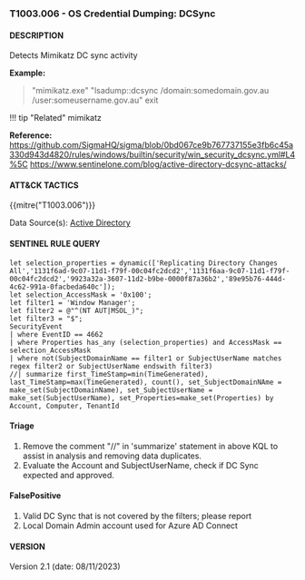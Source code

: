 ### T1003.006 - OS Credential Dumping: DCSync

#### DESCRIPTION

Detects Mimikatz DC sync activity

**Example:**

> "mimikatz.exe" "lsadump::dcsync /domain:somedomain.gov.au /user:someusername.gov.au" exit

!!! tip "Related"
    mimikatz

**Reference:**\
https://github.com/SigmaHQ/sigma/blob/0bd067ce9b767737155e3fb6c45a330d943d4820/rules/windows/builtin/security/win_security_dcsync.yml#L4%5C
https://www.sentinelone.com/blog/active-directory-dcsync-attacks/

#### ATT&CK TACTICS

{{mitre("T1003.006")}}

Data Source(s): [Active Directory](https://attack.mitre.org/datasources/DS0026/)

#### SENTINEL RULE QUERY

```
let selection_properties = dynamic(['Replicating Directory Changes All','1131f6ad-9c07-11d1-f79f-00c04fc2dcd2','1131f6aa-9c07-11d1-f79f-00c04fc2dcd2','9923a32a-3607-11d2-b9be-0000f87a36b2','89e95b76-444d-4c62-991a-0facbeda640c']);
let selection_AccessMask = '0x100';
let filter1 = 'Window Manager';
let filter2 = @"^(NT AUT|MSOL_)";
let filter3 = "$";
SecurityEvent
| where EventID == 4662
| where Properties has_any (selection_properties) and AccessMask == selection_AccessMask
| where not(SubjectDomainName == filter1 or SubjectUserName matches regex filter2 or SubjectUserName endswith filter3)
//| summarize first_TimeStamp=min(TimeGenerated), last_TimeStamp=max(TimeGenerated), count(), set_SubjectDomainNAme = make_set(SubjectDomainName), set_SubjectUserName = make_set(SubjectUserName), set_Properties=make_set(Properties) by Account, Computer, TenantId
```

#### Triage

1. Remove the comment "//" in 'summarize' statement in above KQL to assist in analysis and removing data duplicates.
1. Evaluate the Account and SubjectUserName, check if DC Sync expected and approved.

#### FalsePositive

1. Valid DC Sync that is not covered by the filters; please report
1. Local Domain Admin account used for Azure AD Connect

#### VERSION

Version 2.1 (date: 08/11/2023)
